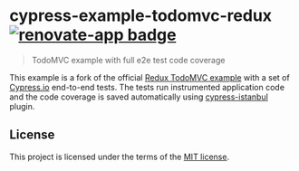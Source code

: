 # cypress-example-todomvc-redux [![renovate-app badge][renovate-badge]][renovate-app]
> TodoMVC example with full e2e test code coverage

This example is a fork of the official [Redux TodoMVC example](https://github.com/reduxjs/redux/tree/master/examples/todomvc) with a set of [Cypress.io](https://www.cypress.io) end-to-end tests. The tests run instrumented application code and the code coverage is saved automatically using [cypress-istanbul](https://github.com/cypress-io/cypress-istanbul) plugin.

## License

This project is licensed under the terms of the [MIT license](/LICENSE.md).

[renovate-badge]: https://img.shields.io/badge/renovate-app-blue.svg
[renovate-app]: https://renovateapp.com/
